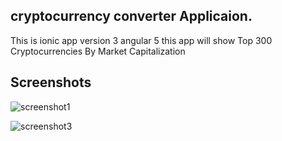 ## cryptocurrency converter Applicaion.
This is  ionic app version 3 angular 5
this app will show  Top 300 Cryptocurrencies By Market Capitalization


## Screenshots
![screenshot1](https://raw.githubusercontent.com/subhash1478/crypto-currency-converter/master/src/assets/screenshot/screen1.png?v=4&s=200)
 
![screenshot3](https://raw.githubusercontent.com/subhash1478/crypto-currency-converter/master/src/assets/screenshot/screen3.png?v=4&s=200)


